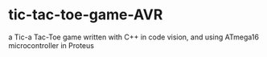 # tic-tac-toe-game-AVR
a Tic-a Tac-Toe game written with C++ in code vision, and  using ATmega16 microcontroller in Proteus
